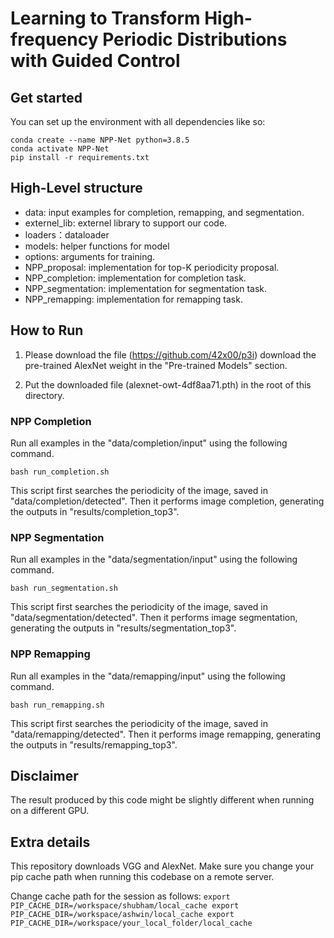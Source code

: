 # Learning to Transform High-frequency Periodic Distributions with Guided Control
## Get started
You can set up the environment with all dependencies like so:
```
conda create --name NPP-Net python=3.8.5
conda activate NPP-Net
pip install -r requirements.txt
```

## High-Level structure
* data: input examples for completion, remapping, and segmentation.
* externel_lib: externel library to support our code.
* loaders：dataloader
* models:  helper functions for model
* options: arguments for training.
* NPP_proposal: implementation for top-K periodicity proposal.
* NPP_completion: implementation for completion task. 
* NPP_segmentation: implementation for segmentation task. 
* NPP_remapping: implementation for remapping task. 

## How to Run


1. Please download the file (https://github.com/42x00/p3i)  download the pre-trained AlexNet weight in the "Pre-trained Models" section. 

2. Put the downloaded file (alexnet-owt-4df8aa71.pth) in the root of this directory. 


### NPP Completion

Run all examples in the "data/completion/input" using the following command.

```
bash run_completion.sh
```

This script first searches the periodicity of the image, saved in "data/completion/detected". 
Then it performs image completion, generating the outputs in "results/completion_top3".




### NPP Segmentation

Run all examples in the "data/segmentation/input" using the following command.

```
bash run_segmentation.sh
```

This script first searches the periodicity of the image, saved in "data/segmentation/detected". 
Then it performs image segmentation, generating the outputs in "results/segmentation_top3". 




### NPP Remapping

Run all examples in the "data/remapping/input" using the following command.

```
bash run_remapping.sh
```

This script first searches the periodicity of the image, saved in "data/remapping/detected". 
Then it performs image remapping, generating the outputs in "results/remapping_top3". 


## Disclaimer

The result produced by this code might be slightly different when running on a different GPU. 


## Extra details
This repository downloads VGG and AlexNet. Make sure you change your pip cache path when running this codebase on a remote server.

Change cache path for the session as follows:
`
export PIP_CACHE_DIR=/workspace/shubham/local_cache
export PIP_CACHE_DIR=/workspace/ashwin/local_cache
export PIP_CACHE_DIR=/workspace/your_local_folder/local_cache
`
